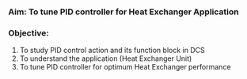 ### Aim: To tune PID controller for Heat Exchanger Application
### Objective:
1. To study PID control action and its function block in DCS
2. To understand the application (Heat Exchanger Unit)
3. To tune PID controller for optimum Heat Exchanger performance


